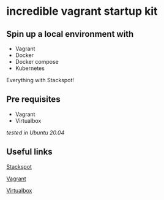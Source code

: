 # incredible vagrant startup kit 

## Spin up a local environment with

- Vagrant
- Docker
- Docker compose
- Kubernetes

Everything with Stackspot!

## Pre requisites

- Vagrant
- Virtualbox 

*tested in Ubuntu 20.04*

## Useful links

[Stackspot](https://stackspot.com/pt)

[Vagrant](https://www.vagrantup.com/)

[Virtualbox](https://www.virtualbox.org/)